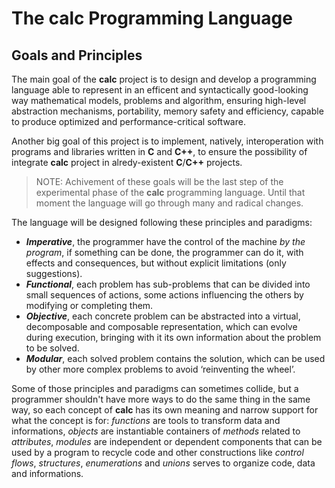 # The calc Programming Language

## Goals and Principles

The main goal of the **calc** project is to design and develop a programming
language able to represent in an efficent and syntactically good-looking way
mathematical models, problems and algorithm, ensuring high-level abstraction
mechanisms, portability, memory safety and efficiency, capable to produce
optimized and performance-critical software.

Another big goal of this project is to implement, natively, interoperation with
programs and libraries written in **C** and **C++**, to ensure the possibility
of integrate **calc** project in alredy-existent **C**/**C++** projects.

> NOTE: Achivement of these goals will be the last step of the experimental
> phase of the **calc** programming language. Until that moment the language
> will go through many and radical changes.

The language will be designed following these principles and paradigms:
  - ***Imperative***, the programmer have the control of the machine *by the
    program*, if something can be done, the programmer can do it, with effects
    and consequences, but without explicit limitations (only suggestions).
  - ***Functional***, each problem has sub-problems that can be divided into
    small sequences of actions, some actions influencing the others by modifying
    or completing them.
  - ***Objective***, each concrete problem can be abstracted into a virtual,
    decomposable and composable representation, which can evolve during execution,
    bringing with it its own information about the problem to be solved.
  - ***Modular***, each solved problem contains the solution, which can be used
    by other more complex problems to avoid ‘reinventing the wheel’.

Some of those principles and paradigms can sometimes collide, but a programmer
shouldn't have more ways to do the same thing in the same way, so each concept
of **calc** has its own meaning and narrow support for what the concept is for:
*functions* are tools to transform data and informations, *objects* are instantiable
containers of *methods* related to *attributes*, *modules* are independent or
dependent components that can be used by a program to recycle code and other
constructions like *control flows*, *structures*, *enumerations* and *unions* serves
to organize code, data and informations.
